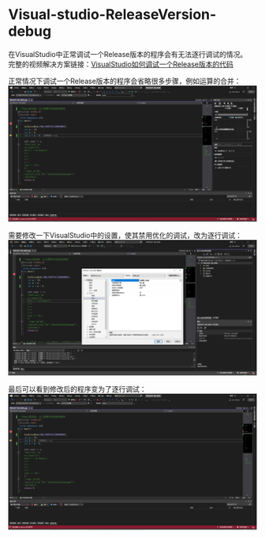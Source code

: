 # Visual-studio-ReleaseVersion-debug  
在VisualStudio中正常调试一个Release版本的程序会有无法逐行调试的情况。  
完整的视频解决方案链接：[VisualStudio如何调试一个Release版本的代码](https://github.com/Neko-yc/Visual-studio-ReleaseVersion-debug/issues/1) <br>
  
正常情况下调试一个Release版本的程序会省略很多步骤，例如运算的合并：
![](https://github.com/Neko-yc/Visual-studio-ReleaseVersion-debug/blob/main/image/%E7%9B%B4%E6%8E%A5%E8%B7%B3%E8%BF%87.png)  
  
需要修改一下VisualStudio中的设置，使其禁用优化的调试，改为逐行调试：  
![](https://github.com/Neko-yc/Visual-studio-ReleaseVersion-debug/blob/main/image/%E4%BC%98%E5%8C%96%E8%AE%BE%E7%BD%AE.png)  
  
最后可以看到修改后的程序变为了逐行调试：  
![](https://github.com/Neko-yc/Visual-studio-ReleaseVersion-debug/blob/main/image/%E5%8F%AF%E9%80%90%E6%AD%A5%E8%B0%83%E8%AF%95.png)  
